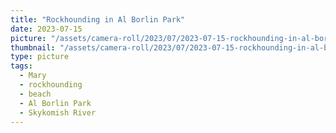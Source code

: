 ```yaml
---
title: "Rockhounding in Al Borlin Park"
date: 2023-07-15
picture: "/assets/camera-roll/2023/07/2023-07-15-rockhounding-in-al-borlin-park/20230716_031736870_iOS.jpg"
thumbnail: "/assets/camera-roll/2023/07/2023-07-15-rockhounding-in-al-borlin-park/20230716_031736870_iOS-thumbnail.jpg"
type: picture
tags:
  - Mary
  - rockhounding
  - beach
  - Al Borlin Park
  - Skykomish River
---
```

